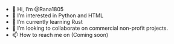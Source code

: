- 👋 Hi, I’m @Rana1805
- 👀 I’m interested in Python and HTML
- 🌱 I’m currently learning Rust
- 💞️ I’m looking to collaborate on commercial non-profit projects.
- 📫 How to reach me on (Coming soon)

<!---
Rana1805/Rana1805 is a ✨ special ✨ repository because its `README.md` (this file) appears on your GitHub profile.
You can click the Preview link to take a look at your changes.
--->
